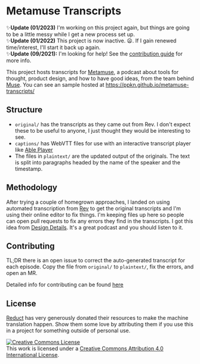 # Metamuse Transcripts

:sparkles:**Update (01/2023)** I'm working on this project again, but things are going to be a little messy while I get a new process set up.  
:sparkles:**Update (01/2022)** This project is now inactive. 😦. If I gain renewed time/interest, I'll start it back up again.  
:sparkles:**Update (09/2021):** I'm looking for help! See the [contribution guide](CONTRIBUTING.md) for more info.

This project hosts transcripts for [Metamuse](https://museapp.com/podcast/), a podcast about tools for thought, product design, and how to have good ideas, from the team behind [Muse](https://museapp.com/). You can see an sample hosted at https://ppkn.github.io/metamuse-transcripts/

## Structure
- `original/` has the transcripts as they came out from Rev. I don't expect these to be useful to anyone, I just thought they would be interesting to see.
- `captions/` has WebVTT files for use with an interactive transcript player like [Able Player](https://ableplayer.github.io/ableplayer/)
- The files in `plaintext/` are the updated output of the originals. The text is split into paragraphs headed by the name of the speaker and the timestamp.

## Methodology
After trying a couple of homegrown approaches, I landed on using automated transcription from [Rev](https://rev.com/) to get the original transcripts and I'm using their online editor to fix things. I'm keeping files up here so people can open pull requests to fix any errors they find in the transcripts. I got this idea from [Design Details](https://github.com/designdetails/designdetails). It's a great podcast and you should listen to it.

## Contributing
TL;DR there is an open issue to correct the auto-generated transcript for each episode. Copy the file from `original/` to `plaintext/`, fix the errors, and open an MR.

Detailed info for contributing can be found [here](CONTRIBUTING.md)

## License
[Reduct](https://reduct.video/) has very generously donated their resources to make the machine translation happen. Show them some love by attributing them if you use this in a project for something outside of personal use.

<a rel="license" href="http://creativecommons.org/licenses/by/4.0/"><img alt="Creative Commons License" style="border-width:0" src="https://i.creativecommons.org/l/by/4.0/88x31.png" /></a><br />This work is licensed under a <a rel="license" href="http://creativecommons.org/licenses/by/4.0/">Creative Commons Attribution 4.0 International License</a>.
